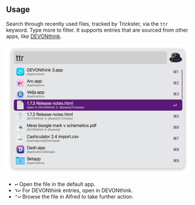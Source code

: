 ## Usage

Search through recently used files, tracked by Trickster, via the `ttr` keyword. Type more to filter. It supports entries that are sourced from other apps, like [DEVONthink](https://www.devontechnologies.com/apps/devonthink).

![Showing recent files](images/ttr.png)

* <kbd>↩</kbd> Open the file in the default app.
* <kbd>⌥</kbd><kbd>↩</kbd> For DEVONthink entries, open in DEVONthink.
* <kbd>⌃</kbd><kbd>↩</kbd> Browse the file in Alfred to take further action.
